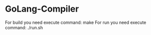 # GoLang-Compiler

For build you need execute command: make
For run you need execute command: ./run.sh